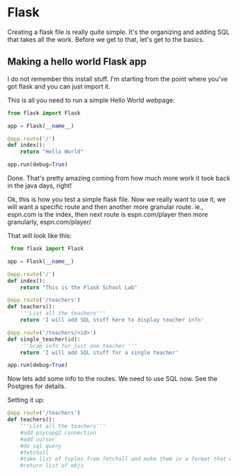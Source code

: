 # Flask

Creating a flask file is really quite simple. It's the organizing and adding SQL that takes all the work.
Before we get to that, let's get to the basics.

## Making a hello world Flask app
I do not remember this install stuff.  I'm starting from the point where you've got flask and you can just import it.

This is all you need to run a simple Hello World webpage:
```python
from flask import Flask

app = Flask(__name__)

@app.route('/')
def index():
    return "Hello World"

app.run(debug=True)
```

Done. That's pretty amazing coming from how much more work it took back in the java days, right!

Ok, this is how you test a simple flask file. Now we really want to use it, we will want a specific route and then another more granular route.
ie., espn.com is the index, then next route is espn.com/player then more granularly, espn.com/player/<id>

That will look like this:

```python
 from flask import Flask

app = Flask(__name__)

@app.route('/')
def index():
    return "This is the Flask School Lab"

@app.route('/teachers')
def teachers():
    '''List all the teachers'''
    return 'I will add SQL stuff here to display teacher info'

@app.route('/teachers/<id>')
def single_teacher(id):
    '''Grab info for just one teacher '''
    return 'I will add SQL stuff for a single teacher'

app.run(debug=True)
```

Now lets add some info to the routes.  We need to use SQL now. See the Postgres for details.

Setting it up:
```python
@app.route('/teachers')
def teachers():
    '''List all the teachers'''
    #add psycopg2 connection 
    #add cursor
    #do sql query
    #fetchall
    #take list of tuples from fetchall and make them in a format that works (create list of obj)
    #return list of objs
```
